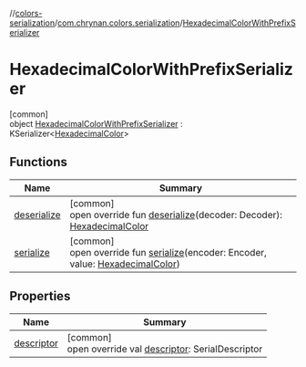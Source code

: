 //[colors-serialization](../../../index.md)/[com.chrynan.colors.serialization](../index.md)/[HexadecimalColorWithPrefixSerializer](index.md)

# HexadecimalColorWithPrefixSerializer

[common]\
object [HexadecimalColorWithPrefixSerializer](index.md) : KSerializer&lt;[HexadecimalColor](../../../../colors-core/colors-core/com.chrynan.colors/-hexadecimal-color/index.md)&gt;

## Functions

| Name | Summary |
|---|---|
| [deserialize](deserialize.md) | [common]<br>open override fun [deserialize](deserialize.md)(decoder: Decoder): [HexadecimalColor](../../../../colors-core/colors-core/com.chrynan.colors/-hexadecimal-color/index.md) |
| [serialize](serialize.md) | [common]<br>open override fun [serialize](serialize.md)(encoder: Encoder, value: [HexadecimalColor](../../../../colors-core/colors-core/com.chrynan.colors/-hexadecimal-color/index.md)) |

## Properties

| Name | Summary |
|---|---|
| [descriptor](descriptor.md) | [common]<br>open override val [descriptor](descriptor.md): SerialDescriptor |
